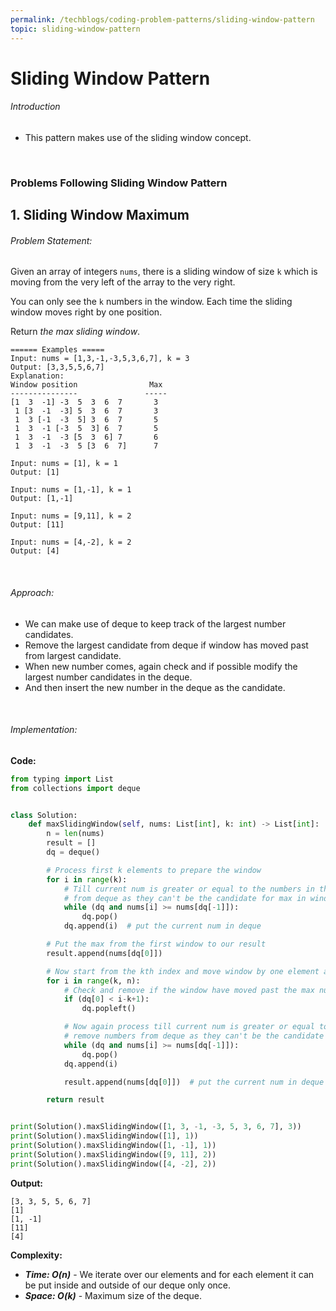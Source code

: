 ```yaml
---
permalink: /techblogs/coding-problem-patterns/sliding-window-pattern
topic: sliding-window-pattern
---
```




# Sliding Window Pattern

###### Introduction

- This pattern makes use of the sliding window concept.

<br>

### Problems Following Sliding Window Pattern

## 1. Sliding Window Maximum

###### Problem Statement:

Given an array of integers `nums`, there is a sliding window of size `k` which is moving from the very left of the array to the very right.

You can only see the `k` numbers in the window. Each time the sliding window moves right by one position.

Return *the max sliding window*.

```
====== Examples =====
Input: nums = [1,3,-1,-3,5,3,6,7], k = 3
Output: [3,3,5,5,6,7]
Explanation: 
Window position                Max
---------------               -----
[1  3  -1] -3  5  3  6  7       3
 1 [3  -1  -3] 5  3  6  7       3
 1  3 [-1  -3  5] 3  6  7       5
 1  3  -1 [-3  5  3] 6  7       5
 1  3  -1  -3 [5  3  6] 7       6
 1  3  -1  -3  5 [3  6  7]      7
 
Input: nums = [1], k = 1
Output: [1]

Input: nums = [1,-1], k = 1
Output: [1,-1]

Input: nums = [9,11], k = 2
Output: [11]

Input: nums = [4,-2], k = 2
Output: [4]
```

<br>

###### Approach: 

- We can make use of deque to keep track of the largest number candidates.
- Remove the largest candidate from deque if window has moved past from largest candidate.
- When new number comes, again check and if possible modify the largest number candidates in the deque.
- And then insert the new number in the deque as the candidate.

<br>

###### Implementation:

**Code:**

```python
from typing import List
from collections import deque


class Solution:
    def maxSlidingWindow(self, nums: List[int], k: int) -> List[int]:
        n = len(nums)
        result = []
        dq = deque()

        # Process first k elements to prepare the window
        for i in range(k):
            # Till current num is greater or equal to the numbers in the deque, remove numbers
            # from deque as they can't be the candidate for max in window
            while (dq and nums[i] >= nums[dq[-1]]):
                dq.pop()
            dq.append(i)  # put the current num in deque

        # Put the max from the first window to our result
        result.append(nums[dq[0]])

        # Now start from the kth index and move window by one element at a time
        for i in range(k, n):
            # Check and remove if the window have moved past the max number available in the deque
            if (dq[0] < i-k+1):
                dq.popleft()

            # Now again process till current num is greater or equal to the numbers in the deque,
            # remove numbers from deque as they can't be the candidate for max in window
            while (dq and nums[i] >= nums[dq[-1]]):
                dq.pop()
            dq.append(i)

            result.append(nums[dq[0]])  # put the current num in deque

        return result


print(Solution().maxSlidingWindow([1, 3, -1, -3, 5, 3, 6, 7], 3))
print(Solution().maxSlidingWindow([1], 1))
print(Solution().maxSlidingWindow([1, -1], 1))
print(Solution().maxSlidingWindow([9, 11], 2))
print(Solution().maxSlidingWindow([4, -2], 2))
```

**Output:**

```
[3, 3, 5, 5, 6, 7]
[1]
[1, -1]
[11]
[4]
```

**Complexity:**

- ***Time: O(n)*** - We iterate over our elements and for each element it can be put inside and outside of our deque only once.
- ***Space: O(k)*** - Maximum size of the deque.

<br>

